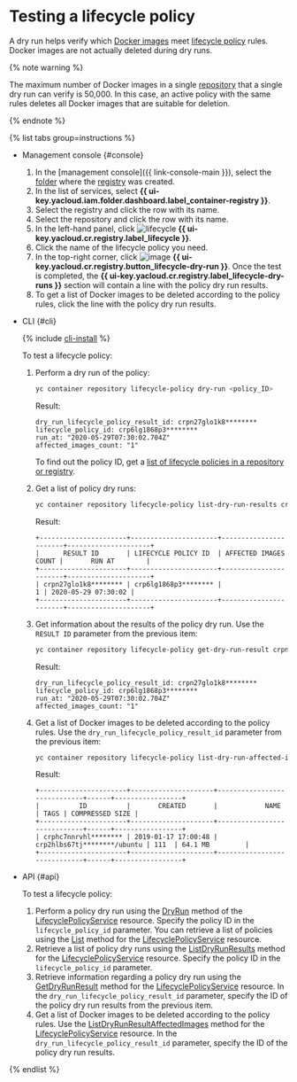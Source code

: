 # Testing a lifecycle policy

A dry run helps verify which [Docker images](../../concepts/docker-image.md) meet [lifecycle policy](../../concepts/lifecycle-policy.md) rules. Docker images are not actually deleted during dry runs.

{% note warning %}

The maximum number of Docker images in a single [repository](../../concepts/repository.md) that a single dry run can verify is 50,000. In this case, an active policy with the same rules deletes all Docker images that are suitable for deletion.

{% endnote %}

{% list tabs group=instructions %}

- Management console {#console}

  1. In the [management console]({{ link-console-main }}), select the [folder](../../../resource-manager/concepts/resources-hierarchy.md#folder) where the [registry](../../concepts/registry.md) was created.
  1. In the list of services, select **{{ ui-key.yacloud.iam.folder.dashboard.label_container-registry }}**.
  1. Select the registry and click the row with its name.
  1. Select the repository and click the row with its name.
  1. In the left-hand panel, click ![lifecycle](../../../_assets/console-icons/arrows-rotate-right.svg) **{{ ui-key.yacloud.cr.registry.label_lifecycle }}**.
  1. Click the name of the lifecycle policy you need.
  1. In the top-right corner, click ![image](../../../_assets/console-icons/play-fill.svg) **{{ ui-key.yacloud.cr.registry.button_lifecycle-dry-run }}**. Once the test is completed, the **{{ ui-key.yacloud.cr.registry.label_lifecycle-dry-runs }}** section will contain a line with the policy dry run results.
  1. To get a list of Docker images to be deleted according to the policy rules, click the line with the policy dry run results.

- CLI {#cli}

  {% include [cli-install](../../../_includes/cli-install.md) %}

  To test a lifecycle policy:
  1. Perform a dry run of the policy:

     ```bash
     yc container repository lifecycle-policy dry-run <policy_ID>
     ```

     Result:

     ```text
     dry_run_lifecycle_policy_result_id: crpn27glo1k8********
     lifecycle_policy_id: crp6lg1868p3********
     run_at: "2020-05-29T07:30:02.704Z"
     affected_images_count: "1"
     ```

     To find out the policy ID, get a [list of lifecycle policies in a repository or registry](lifecycle-policy-list.md#lifecycle-policy-list).
  1. Get a list of policy dry runs:

     ```bash
     yc container repository lifecycle-policy list-dry-run-results crp6lg1868p3********
     ```

     Result:

     ```text
     +----------------------+----------------------+-----------------------+---------------------+
     |      RESULT ID       | LIFECYCLE POLICY ID  | AFFECTED IMAGES COUNT |       RUN AT        |
     +----------------------+----------------------+-----------------------+---------------------+
     | crpn27glo1k8******** | crp6lg1868p3******** |                     1 | 2020-05-29 07:30:02 |
     +----------------------+----------------------+-----------------------+---------------------+
     ```

  1. Get information about the results of the policy dry run. Use the `RESULT ID` parameter from the previous item:

     ```bash
     yc container repository lifecycle-policy get-dry-run-result crpn27glo1k8********
     ```

     Result:

     ```text
     dry_run_lifecycle_policy_result_id: crpn27glo1k8********
     lifecycle_policy_id: crp6lg1868p3********
     run_at: "2020-05-29T07:30:02.704Z"
     affected_images_count: "1"
     ```

  1. Get a list of Docker images to be deleted according to the policy rules. Use the `dry_run_lifecycle_policy_result_id` parameter from the previous item:

     ```bash
     yc container repository lifecycle-policy list-dry-run-affected-images crpn27glo1k8********
     ```

     Result:

     ```text
     +----------------------+---------------------+-----------------------------+------+-----------------+
     |          ID          |       CREATED       |            NAME             | TAGS | COMPRESSED SIZE |
     +----------------------+---------------------+-----------------------------+------+-----------------+
     | crphc7nnrvhl******** | 2019-01-17 17:00:48 | crp2hlbs67tj********/ubuntu | 111  | 64.1 MB         |
     +----------------------+---------------------+-----------------------------+------+-----------------+
     ```

- API {#api}

  To test a lifecycle policy:
  1. Perform a policy dry run using the [DryRun](../../api-ref/grpc/LifecyclePolicy/dryRun.md) method of the [LifecyclePolicyService](../../api-ref/grpc/LifecyclePolicy/index.md) resource. Specify the policy ID in the `lifecycle_policy_id` parameter. You can retrieve a list of policies using the [List](../../api-ref/grpc/LifecyclePolicy/index.md#List) method for the [LifecyclePolicyService](../../api-ref/grpc/LifecyclePolicy/index.md) resource.
  1. Retrieve a list of policy dry runs using the [ListDryRunResults](../../api-ref/grpc/LifecyclePolicy/index.md#ListDryRunResults) method for the [LifecyclePolicyService](../../api-ref/grpc/LifecyclePolicy/index.md) resource. Specify the policy ID in the `lifecycle_policy_id` parameter.
  1. Retrieve information regarding a policy dry run using the [GetDryRunResult](../../api-ref/grpc/LifecyclePolicy/index.md#GetDryRunResult) method for the [LifecyclePolicyService](../../api-ref/grpc/LifecyclePolicy/index.md) resource. In the `dry_run_lifecycle_policy_result_id` parameter, specify the ID of the policy dry run results from the previous item.
  1. Get a list of Docker images to be deleted according to the policy rules. Use the [ListDryRunResultAffectedImages](../../api-ref/grpc/LifecyclePolicy/index.md#ListDryRunResultAffectedImages) method for the [LifecyclePolicyService](../../api-ref/grpc/LifecyclePolicy/index.md) resource. In the `dry_run_lifecycle_policy_result_id` parameter, specify the ID of the policy dry run results.

{% endlist %}